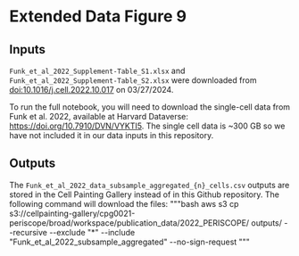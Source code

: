 # Extended Data Figure 9

## Inputs

`Funk_et_al_2022_Supplement-Table_S1.xlsx` and `Funk_et_al_2022_Supplement-Table_S2.xlsx` were downloaded from [doi:10.1016/j.cell.2022.10.017](https://doi.org/10.1016%2Fj.cell.2022.10.017) on 03/27/2024.

To run the full notebook, you will need to download the single-cell data from Funk et al. 2022, available at Harvard Dataverse: <https://doi.org/10.7910/DVN/VYKTI5>.
The single cell data is ~300 GB so we have not included it in our data inputs in this repository.

## Outputs

The `Funk_et_al_2022_data_subsample_aggregated_{n}_cells.csv` outputs are stored in the Cell Painting Gallery instead of in this Github repository.
The following command will download the files:
"""bash
aws s3 cp s3://cellpainting-gallery/cpg0021-periscope/broad/workspace/publication_data/2022_PERISCOPE/ outputs/ --recursive --exclude "*" --include "Funk_et_al_2022_subsample_aggregated" --no-sign-request
"""
